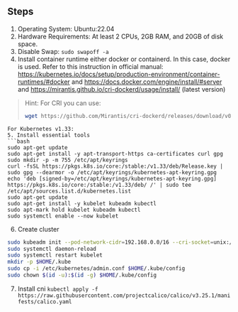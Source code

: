 ## Steps
1. Operating System: Ubuntu:22.04
2. Hardware Requirements: At least 2 CPUs, 2GB RAM, and 20GB of disk space.
3. Disable Swap: `sudo swapoff -a`
4. Install container runtime either docker or containerd. In this case, docker is used. Refer to this instruction in official manual: https://kubernetes.io/docs/setup/production-environment/container-runtimes/#docker and https://docs.docker.com/engine/install/#server and https://mirantis.github.io/cri-dockerd/usage/install/ (latest version)
> Hint: For CRI you can use: 
> ```bash
> wget https://github.com/Mirantis/cri-dockerd/releases/download/v0.3.17/cri-dockerd_0.3.17.3-0.ubuntu-jammy_amd64.deb && dpkg -i  cri-dockerd_0.3.17.3-0.ubuntu-jammy_amd64.deb
```
For Kubernetes v1.33:
5. Install essential tools
```bash
sudo apt-get update
sudo apt-get install -y apt-transport-https ca-certificates curl gpg
sudo mkdir -p -m 755 /etc/apt/keyrings
curl -fsSL https://pkgs.k8s.io/core:/stable:/v1.33/deb/Release.key | sudo gpg --dearmor -o /etc/apt/keyrings/kubernetes-apt-keyring.gpg
echo 'deb [signed-by=/etc/apt/keyrings/kubernetes-apt-keyring.gpg] https://pkgs.k8s.io/core:/stable:/v1.33/deb/ /' | sudo tee /etc/apt/sources.list.d/kubernetes.list
sudo apt-get update
sudo apt-get install -y kubelet kubeadm kubectl
sudo apt-mark hold kubelet kubeadm kubectl
sudo systemctl enable --now kubelet
```
6. Create cluster
```bash
sudo kubeadm init --pod-network-cidr=192.168.0.0/16 --cri-socket=unix:///var/run/cri-dockerd.sock
sudo systemctl daemon-reload
sudo systemctl restart kubelet
mkdir -p $HOME/.kube
sudo cp -i /etc/kubernetes/admin.conf $HOME/.kube/config
sudo chown $(id -u):$(id -g) $HOME/.kube/config
```
7. Install cni
`kubectl apply -f https://raw.githubusercontent.com/projectcalico/calico/v3.25.1/manifests/calico.yaml`
